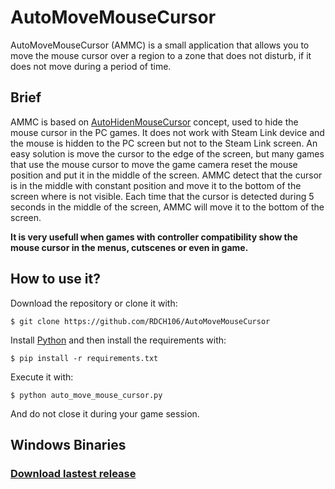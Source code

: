 # AutoMoveMouseCursor

AutoMoveMouseCursor (AMMC) is a small application that allows you to move the mouse cursor over a region to a zone that does not disturb, if it does not move during a period of time. 

## Brief

AMMC is based on [AutoHidenMouseCursor](http://www.softwareok.com/?seite=Microsoft/AutoHideMouseCursor) concept, used to hide the mouse cursor in the PC games. It does not work with Steam Link device and the mouse is hidden to the PC screen but not to the Steam Link screen. An easy solution is move the cursor to the edge of the screen, but many games that use the mouse cursor to move the game camera reset the mouse position and put it in the middle of the screen. AMMC detect that the cursor is in the middle with constant position and move it to the bottom of the screen where is not visible. Each time that the cursor is detected during 5 seconds in the middle of the screen, AMMC will move it to the bottom of the screen.

**It is very usefull when games with controller compatibility show the mouse cursor in the menus, cutscenes or even in game.**

## How to use it?

Download the repository or clone it with:

`$ git clone https://github.com/RDCH106/AutoMoveMouseCursor`

Install [Python](https://www.python.org/downloads/) and then install the requirements with:

`$ pip install -r requirements.txt`

Execute it with:

`$ python auto_move_mouse_cursor.py`

And do not close it during your game session.

## Windows Binaries
### [Download lastest release](https://github.com/RDCH106/AutoMoveMouseCursor/releases/latest)

